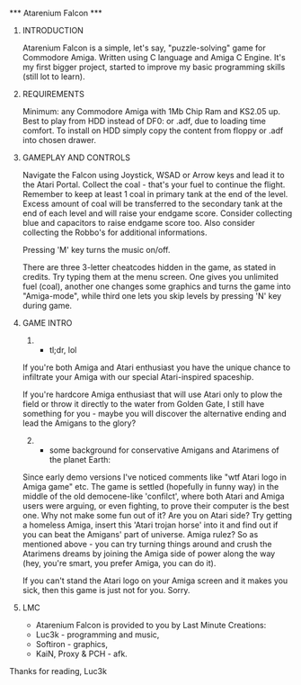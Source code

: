 *** Atarenium Falcon ***

1. INTRODUCTION

    Atarenium Falcon is a simple, let's say, "puzzle-solving" game for Commodore Amiga. 
    Written using C language and Amiga C Engine. 
    It's my first bigger project, started to improve my basic programming 
    skills (still lot to learn).

2. REQUIREMENTS

    Minimum: any Commodore Amiga with 1Mb Chip Ram and KS2.05 up. Best to play from HDD instead of DF0: or .adf, due to loading time comfort.
    To install on HDD simply copy the content from floppy or .adf into chosen drawer. 

3. GAMEPLAY AND CONTROLS

    Navigate the Falcon using Joystick, WSAD or Arrow keys and lead it to the Atari Portal. 
    Collect the coal - that's your fuel to continue the flight.
    Remember to keep at least 1 coal in primary tank at the end of the level.
    Excess amount of coal will be transferred to the secondary tank
    at the end of each level and will raise your endgame score.
    Consider collecting blue and capacitors to raise endgame score too.
    Also consider collecting the Robbo's for additional informations.

    Pressing 'M' key turns the music on/off.

    There are three 3-letter cheatcodes hidden in the game, as stated in credits. 
    Try typing them at the menu screen. One gives you unlimited fuel (coal),
    another one changes some graphics and turns the game into "Amiga-mode",
    while third one lets you skip levels by pressing 'N' key during game. 

4. GAME INTRO 

    1. - tl;dr, lol

    If you're both Amiga and Atari enthusiast you have the unique chance to infiltrate 
    your Amiga with our special Atari-inspired spaceship.

    If you're hardcore Amiga enthusiast that will use Atari only to plow the field 
    or throw it directly to the water from Golden Gate, I still have something for you -
    maybe you will discover the alternative ending and lead the Amigans to the glory?

    2. - some background for conservative Amigans and Atarimens of the planet Earth:

    Since early demo versions I've noticed comments like "wtf Atari logo in Amiga game" etc.
    The game is settled (hopefully in funny way) in the middle of the old democene-like 'confilct', 
    where both  Atari and Amiga users were arguing, or even fighting, 
    to prove their computer is the best one.
    Why not make some fun out of it? 
    Are you on Atari side? Try getting a homeless Amiga, insert this 'Atari trojan horse' 
    into it and find out if you can beat the Amigans' part of universe.
    Amiga rulez? So as mentioned above - you can try turning things around and crush
    the Atarimens dreams by joining the Amiga side of power along the way
    (hey, you're smart, you prefer Amiga, you can do it).

    If you can't stand the Atari logo on your Amiga screen and it makes you sick,
    then this game is just not for you. Sorry.


5. LMC

    * Atarenium Falcon is provided to you by Last Minute Creations:
    * Luc3k - programming and music,
    * Softiron - graphics,
    * KaiN, Proxy & PCH - afk.

Thanks for reading,
Luc3k




